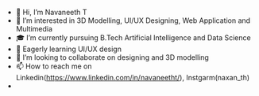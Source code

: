 - 👋 Hi, I’m Navaneeth T
- 👀 I’m interested in 3D Modelling, UI/UX Designing, Web Application and Multimedia
- 🎓 I’m currently pursuing B.Tech Artificial Intelligence and Data Science
- 🌱 Eagerly learning UI/UX design
- 💞️ I’m looking to collaborate on designing and 3D modelling
- 📫 How to reach me on Linkedin(https://www.linkedin.com/in/navaneetht/), Instgarm(naxan_th)
-  
<!---
naxanth-t/naxanth-t is a ✨ special ✨ repository because its `README.md` (this file) appears on your GitHub profile.
You can click the Preview link to take a look at your changes.
--->
